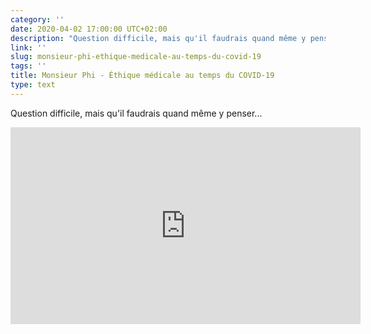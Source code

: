 ```yaml
---
category: ''
date: 2020-04-02 17:00:00 UTC+02:00
description: "Question difficile, mais qu'il faudrais quand même y penser..."
link: ''
slug: monsieur-phi-ethique-medicale-au-temps-du-covid-19
tags: ''
title: Monsieur Phi - Éthique médicale au temps du COVID-19
type: text
---
```


Question difficile, mais qu'il faudrais quand même y penser...

<iframe width="560" height="315" src="https://www.youtube-nocookie.com/embed/CaaEGtFH4FE" frameborder="0" allow="accelerometer; autoplay; encrypted-media; gyroscope; picture-in-picture" allowfullscreen></iframe>